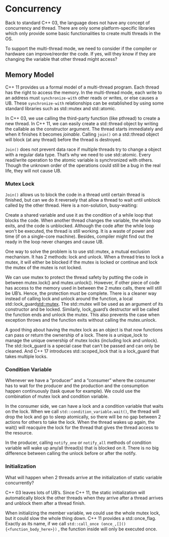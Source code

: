 # Concurrency

Back to standard C++ 03, the language does not have any concept of concurrency and thread. There are only some platform-specific libraries which only provide some basic functionalities to create multi threads in the OS.

To support the multi-thread mode, we need to consider if the compiler or hardware can improve/reorder the code. If yes, will they know if they are changing the variable that other thread might access?

## Memory Model

C++ 11 provides us a formal model of a multi-thread program. Each thread has the right to access the memory. In the multi-thread mode, each write to an address must `synchronize-with` other reads or writes, or else causes a UB. These `synchronize-with` relationships can be established by using some standard libraries such as std::mutex and std::atomic<T>.

In C++ 03, we use calling the third-party function (like pthread) to create a new thread. In C++ 11, we can easily create a std::thread object by writing the callable as the constructor argument. The thread starts immediately and when it finishes it becomes *joinable*. Calling `join()` on a std::thread object will block (at any thread) before the thread is destroyed. 

`Join()` does not prevent data race if multiple threads try to change a object with a regular data type. That’s why we need to use std::atomic<T>. Every read/write operation to the atomic variable is synchronized with others. Though the unknown order of the operations could still be a bug in the real life, they will not cause UB.

### Mutex Lock

`Join()` allows us to block the code in a thread until certain thread is finished, but can we do it reversely that allow a thread to wait until unblock called by the other thread. Here is a non-solution, busy-waiting:

Create a shared variable and use it as the condition of a while loop that blocks the code. When another thread changes the variable, the while loop exits, and the code is unblocked. Although the code after the while loop won't be executed, the thread is still working. It is a waste of power and time (if on a single-core machine). Besides, compiler might find out the ready in the loop never changes and cause UB.

One way to solve the problem is to use std::mutex, a mutual exclusion mechanism. It has 2 methods: lock and unlock. When a thread tries to lock a mutex, it will either be blocked if the mutex is locked or continue and lock the mutex of the mutex is not locked. 

We can use mutex to protect the thread safety by putting the code in between mutex.lock() and mutex.unlock(). However, if other piece of code has access to the memory used in between the 2 mutex calls, there will still be UB’s. Hence, the protection must be complete. There is a cleaner way instead of calling lock and unlock around the function, a local std::lock_guard<std::mutex>. The std::mutex will be used as an argument of its constructor and be locked. Similarly, lock_guard’s destructor will be called the function ends and unlock the mutex. This also prevents the case when exception throws and the function exits without calling the mutex.unlock.

A good thing about having the mutex lock as an object is that now functions can pass or return the ownership of a lock. There is a unique_lock<mutex> to manage the unique ownership of mutex locks (including lock and unlock). The std::lock_guard is a special case that can't be passed and can only be cleaned. And C++ 17 introduces std::scoped_lock<Ts> that is a lock_guard that takes multiple locks.

### Condition Variable

Whenever we have a “producer” and a “consumer” where the consumer has to wait for the producer and the production and the consumption happen continuously (task queue for example). We could use the combination of mutex lock and condition variable. 

In the consumer side, we can have a lock and a condition variable that waits on the lock. When we call `std::condition_variable.wait()`, the thread will drop the lock and go to sleep atomically, so there will be no gap between 2 actions for others to take the lock. When the thread wakes up again, the wait() will reacquire the lock for the thread that gives the thread access to the resource.
 
In the producer, calling `notify_one`  or `notify_all` methods of condition variable will wake up any/all thread(s) that is blocked on it. There is no big difference between calling the unlock before or after the notify.

### Initialization

What will happen when 2 threads arrive at the initialization of static variable concurrently?

C++ 03 leaves lots of UB’s.  Since C++ 11, the static initialization will automatically block the other threads when they arrive after a thread arrives and unblock them after a thread finish. 

When initializing the member variable, we could use the whole mutex lock, but it could slow the whole thing down. C++ 11 provides a std::once_flag. Exactly as its name, if we call 
``std::call_once (once_,[]() {<function_body_here>})``
, the function inside will only be executed once.

